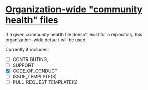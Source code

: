 # [Organization-wide "community health" files](https://github.blog/changelog/2019-02-21-organization-wide-community-health-files/)

 If a given community health file doesn’t exist for a repository, this organization-wide default will be used.
 
 Currently it includes;

 - [ ] CONTRIBUTING, 
 - [ ] SUPPORT
 - [X] CODE_OF_CONDUCT
 - [ ] ISSUE_TEMPLATE(S)
 - [ ]  PULL_REQUEST_TEMPLATE(S)
